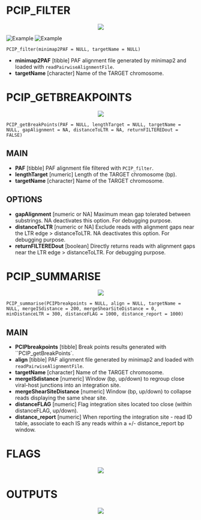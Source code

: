 # PCIP_FILTER

<p align="center">
  <img src="https://github.com/GIGA-AnimalGenomics-BLV/PCIP/blob/master/WORKFLOW/FILTER.svg?raw=true?sanitze=true" />
</p>

![Example](https://github.com/GIGA-AnimalGenomics-BLV/PCIP/blob/master/WORKFLOW/FILTER.svg)
![Example](./WORKFLOW/FILTER.svg)

``PCIP_filter(minimap2PAF = NULL, targetName = NULL)``

* **minimap2PAF** [tibble] PAF alignment file generated by minimap2 and loaded with ``readPairwiseAlignmentFile``.
* **targetName** [character] Name of the TARGET chromosome.

# PCIP_GETBREAKPOINTS

<p align="center">
  <img src="https://github.com/GIGA-AnimalGenomics-BLV/PCIP/blob/master/WORKFLOW/BREAKPOINT.svg?raw=true" />
</p>

``PCIP_getBreakPoints(PAF = NULL, lengthTarget = NULL, targetName = NULL, gapAlignment = NA, distanceToLTR = NA, returnFILTEREDout = FALSE)``

## MAIN
* **PAF** [tibble] PAF alignment file filtered with ``PCIP_filter``.
* **lengthTarget** [numeric] Length of the TARGET chromosome (bp).
* **targetName** [character] Name of the TARGET chromosome.

## OPTIONS
* **gapAlignment** [numeric or NA] Maximum mean gap tolerated between substrings. NA deactivates this option. For debugging purpose. 
* **distanceToLTR** [numeric or NA] Exclude reads with alignment gaps near the LTR edge > distanceToLTR. NA deactivates this option. For debugging purpose.
* **returnFILTEREDout** [boolean] Directly returns reads with alignment gaps near the LTR edge > distanceToLTR. For debugging purpose.

# PCIP_SUMMARISE

<p align="center">
  <img src="https://github.com/GIGA-AnimalGenomics-BLV/PCIP/blob/master/WORKFLOW/SUMMARISE.svg?raw=true" />
</p>

``PCIP_summarise(PCIPbreakpoints = NULL, align = NULL, targetName = NULL, mergeISdistance = 200, mergeShearSiteDistance = 0, minDistanceLTR = 300, distanceFLAG = 1000, distance_report = 1000)``

## MAIN
* **PCIPbreakpoints** [tibble] Break points results generated with ``PCIP_getBreakPoints`.
* **align** [tibble] PAF alignment file generated by minimap2 and loaded with ``readPairwiseAlignmentFile``.
* **targetName** [character] Name of the TARGET chromosome.
* **mergeISdistance** [numeric] Window (bp, up/down) to regroup close viral-host junctions into an integration site.
* **mergeShearSiteDistance** [numeric] Window (bp, up/down) to collapse reads displaying the same shear site. 
* **distanceFLAG** [numeric] Flag integration sites located too close (within distanceFLAG, up/down).
* **distance_report** [numeric] When reporting the integration site - read ID table, associate to each IS any reads within a +/- distance_report bp window.

# FLAGS

<p align="center">
  <img src="https://github.com/GIGA-AnimalGenomics-BLV/PCIP/blob/master/WORKFLOW/FLAGS.svg?raw=true" />
</p>

# OUTPUTS

<p align="center">
  <img src="https://github.com/GIGA-AnimalGenomics-BLV/PCIP/blob/master/WORKFLOW/OUTPUT.svg?raw=true" />
</p>
